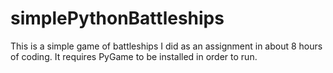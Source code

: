 # simplePythonBattleships
This is a simple game of battleships I did as an assignment in about 8 hours of coding. It requires PyGame to be installed in order to run.
